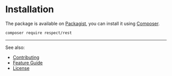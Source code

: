 # Installation

The package is available on [Packagist](https://packagist.org/packages/respect/rest),
you can install it using [Composer](http://getcomposer.org).

```bash
composer require respect/rest
```

***

See also:

- [Contributing](../CONTRIBUTING.md)
- [Feature Guide](README.md)
- [License](../LICENSE.md)
